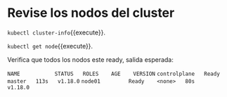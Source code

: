 # Revise los nodos del cluster
`kubectl cluster-info`{{execute}}.

`kubectl get node`{{execute}}.

Verifica que todos los nodos este ready, salida esperada:

`NAME           STATUS   ROLES    AGE    VERSION`
`controlplane   Ready    master   113s   v1.18.0`
`node01         Ready    <none>   80s    v1.18.0`